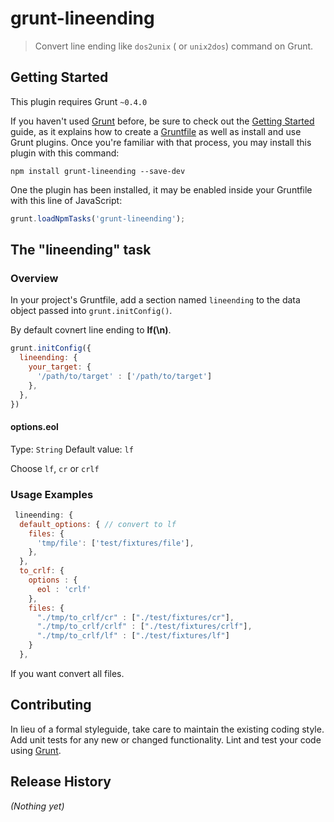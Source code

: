 # grunt-lineending

> Convert line ending like `dos2unix` ( or `unix2dos`) command on Grunt.


## Getting Started
This plugin requires Grunt `~0.4.0`

If you haven't used [Grunt](http://gruntjs.com/) before, be sure to check out the [Getting Started](http://gruntjs.com/getting-started) guide, as it explains how to create a [Gruntfile](http://gruntjs.com/sample-gruntfile) as well as install and use Grunt plugins. Once you're familiar with that process, you may install this plugin with this command:

```shell
npm install grunt-lineending --save-dev
```

One the plugin has been installed, it may be enabled inside your Gruntfile with this line of JavaScript:

```js
grunt.loadNpmTasks('grunt-lineending');
```

## The "lineending" task

### Overview
In your project's Gruntfile, add a section named `lineending` to the data object passed into `grunt.initConfig()`.

By default covnert line ending to <b>lf(\n)</b>.

```js
grunt.initConfig({
  lineending: {
    your_target: {
      '/path/to/target' : ['/path/to/target']
    },
  },
})
```

#### options.eol
Type: `String`
Default value: `lf`

Choose `lf`, `cr` or `crlf`

### Usage Examples

```js
 lineending: {
  default_options: { // convert to lf
    files: {
      'tmp/file': ['test/fixtures/file'],
    },
  },
  to_crlf: {
    options : {
      eol : 'crlf'
    },
    files: {
      "./tmp/to_crlf/cr" : ["./test/fixtures/cr"],
      "./tmp/to_crlf/crlf" : ["./test/fixtures/crlf"],
      "./tmp/to_crlf/lf" : ["./test/fixtures/lf"]
    }
  },
```

If you want convert all files.


## Contributing
In lieu of a formal styleguide, take care to maintain the existing coding style. Add unit tests for any new or changed functionality. Lint and test your code using [Grunt](http://gruntjs.com/).

## Release History
_(Nothing yet)_
